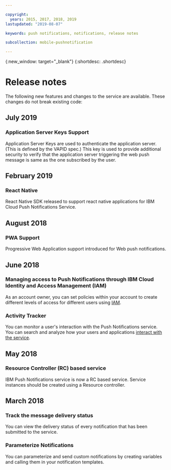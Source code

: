 ```yaml
---

copyright:
  years: 2015, 2017, 2018, 2019
lastupdated: "2019-08-07"

keywords: push notifications, notifications, release notes

subcollection: mobile-pushnotification

---
```


{:new_window: target="_blank"}
{:shortdesc: .shortdesc}

# Release notes

The following new features and changes to the service are available. These changes do not break existing code:

## July 2019

### Application Server Keys Support
 
Application Server Keys are used to authenticate the application server. (This is defined by the VAPID spec.) This key is used to provide additional security to verify that the application server triggering the web push message is same as the one subscribed by the user.

## February 2019

### React Native

React Native SDK released to support react native applications for IBM Cloud Push Notifications Service.

## August 2018

### PWA Support

Progressive Web Application support introduced for Web push notifications.

## June 2018

### Managing access to Push Notifications through IBM Cloud Identity and Access Management (IAM)

As an account owner, you can set policies within your account to create different levels of access for different users using [IAM](/docs/services/mobilepush?topic=mobile-pushnotification-service-access-management).

### Activity Tracker

You can monitor a user's interaction with the Push Notifications service. You can search and analyze how your users and applications [interact with the service](/docs/services/mobilepush?topic=mobile-pushnotification-push_activity_tracker).

## May 2018

### Resource Controller (RC) based service

IBM Push Notifications service is now a RC based service. Service instances should be created using a Resource controller.

## March 2018

### Track the message delivery status

You can view the delivery status of every notification that has been submitted to the service. 

### Parameterize Notifications

You can parameterize and send custom notifications by creating variables and calling them in your notification templates.
	
